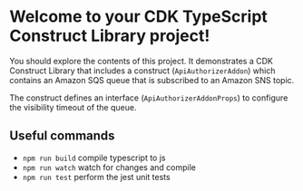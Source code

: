 # Welcome to your CDK TypeScript Construct Library project!

You should explore the contents of this project. It demonstrates a CDK Construct Library that includes a construct (`ApiAuthorizerAddon`)
which contains an Amazon SQS queue that is subscribed to an Amazon SNS topic.

The construct defines an interface (`ApiAuthorizerAddonProps`) to configure the visibility timeout of the queue.

## Useful commands

 * `npm run build`   compile typescript to js
 * `npm run watch`   watch for changes and compile
 * `npm run test`    perform the jest unit tests